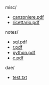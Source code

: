 misc/

-    [canzoniere.pdf](misc/canzoniere.pdf)
-    [ricettario.pdf](misc/ricettario.pdf)


notes/

-    [sql.pdf](notes/sql.pdf)
-    [r.pdf](notes/r.pdf)
-    [python.pdf](notes/python.pdf)
-    [c.pdf](notes/c.pdf)


dae/

-    [test.txt](dae/test.txt)


